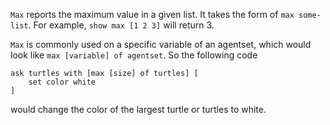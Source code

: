 `Max` reports the maximum value in a given list. It takes the form of `max some-list`. For example, `show max [1 2 3]` will return 3. 

`Max` is commonly used on a specific variable of an agentset, which would look like `max [variable] of agentset`. So the following code 

```
ask turtles with [max [size] of turtles] [ 
    set color white 
]
```

would change the color of the largest turtle or turtles to white. 

